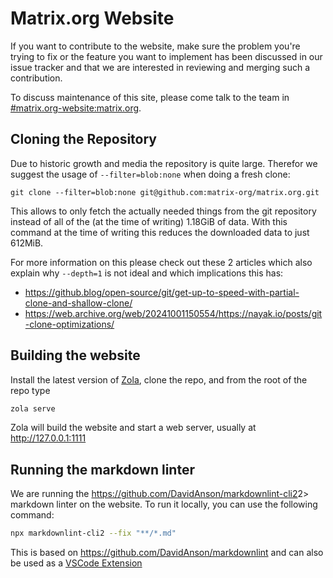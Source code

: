 # Matrix.org Website

If you want to contribute to the website, make sure the problem you're trying to
fix or the feature you want to implement has been discussed in our issue tracker
and that we are interested in reviewing and merging such a contribution.

To discuss maintenance of this site, please come talk to the team in
[#matrix.org-website:matrix.org](https://matrix.to/#/#matrix.org-website:matrix.org).

## Cloning the Repository

Due to historic growth and media the repository is quite large. Therefor we suggest the usage of `--filter=blob:none` when doing a fresh clone:

```
git clone --filter=blob:none git@github.com:matrix-org/matrix.org.git
```

This allows to only fetch the actually needed things from the git repository instead of all of the (at the time of writing) 1.18GiB of data.
With this command at the time of writing this reduces the downloaded data to just 612MiB.

For more information on this please check out these 2 articles which also explain why `--depth=1` is not ideal and which implications this has:

- https://github.blog/open-source/git/get-up-to-speed-with-partial-clone-and-shallow-clone/
- https://web.archive.org/web/20241001150554/https://nayak.io/posts/git-clone-optimizations/

## Building the website

Install the latest version of [Zola](https://www.getzola.org), clone the repo, and from the root of the
repo type

```bash
zola serve
```

Zola will build the website and start a web server, usually at
<http://127.0.0.1:1111>

## Running the markdown linter

We are running the <https://github.com/DavidAnson/markdownlint-cli2>2> markdown linter on the website.
To run it locally, you can use the following command:

```bash
npx markdownlint-cli2 --fix "**/*.md"
```

This is based on <https://github.com/DavidAnson/markdownlint> and can also be used as a [VSCode Extension](https://marketplace.visualstudio.com/items?itemName=DavidAnson.vscode-markdownlint)

